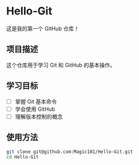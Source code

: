 # Hello-Git

这是我的第一个 GitHub 仓库！

## 项目描述
这个仓库用于学习 Git 和 GitHub 的基本操作。

## 学习目标
- [ ] 掌握 Git 基本命令
- [ ] 学会使用 GitHub
- [ ] 理解版本控制的概念

## 使用方法
```bash
git clone git@github.com:Magic181/Hello-Git.git
cd Hello-Git